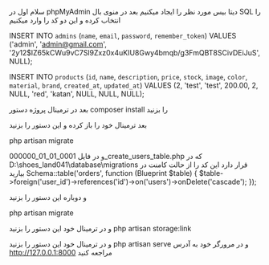 سلام اول در 
phpMyAdmin
دیتا بیس مورد نظر را ایجاد میکنیم 
بعد در منوی بال 
SQL
را انتخاب کرده و این دو کد را وارد میکنیم


INSERT INTO `admins` (`name`, `email`, `password`, `remember_token`) 
VALUES ('admin', 'admin@gmail.com', '$2y$12$lZ65kCWu9vC7Sl9Zxz0x4uKIU8Gwy4bmqb/g3FmQBT8SCivDEiJuS', NULL);

INSERT INTO `products` (`id`, `name`, `description`, `price`, `stock`, `image`, `color`, `material`, `brand`, `created_at`, `updated_at`) VALUES
(2, 'test', 'test', 200.00, 2, NULL, 'red', 'katan', NULL, NULL, NULL);

بعد در ترمینال پروژه دستور 
composer install
را بزنید

بعد ترمینال خود را باز کرده و این دستور را بزنید

php artisan migrate
 
و در فایل 
0001_01_01_000000_create_users_table.php
که در 
D:\shoes_land041\database\migrations
قرار دارد این کد را از حالت کامنت در بیارید
        Schema::table('orders', function (Blueprint $table) {
            $table->foreign('user_id')->references('id')->on('users')->onDelete('cascade');
        });

و دوباره این دستور را بزنید

php artisan migrate

و در ترمینال خود این دستور را بزنید
php artisan storage:link


و در ترمینال خود این دستور را بزنید
php artisan serve
و در مرورگر خود به آدرس
http://127.0.0.1:8000
مراجعه کنید